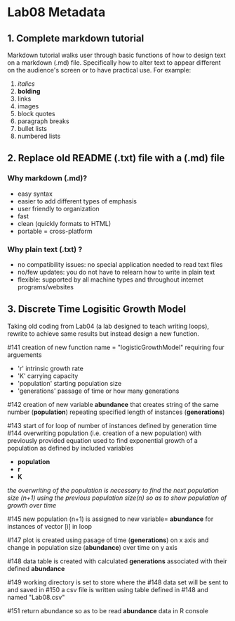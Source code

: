 # Lab08 Metadata

## 1. Complete markdown tutorial
Markdown tutorial walks user through basic functions of how to design text on a markdown (.md) file. Specifically how to alter text to appear different on the audience's screen or to have practical use.
For example:
1. _italics_
2. **bolding**
3. links
4. images
5. block quotes
6. paragraph breaks
6. bullet lists
7. numbered lists

## 2. Replace old README (.txt) file with a (.md) file
### Why markdown (.md)?
* easy syntax
 *  easier to add different types of emphasis
 *  user friendly to organization
* fast
* clean (quickly formats to HTML)
* portable = cross-platform
### Why plain text (.txt) ?
* no compatibility issues: no special application needed to read text files
* no/few updates: you do not have to relearn how to write in plain text
* flexible: supported by all machine types and throughout internet programs/websites

## 3. Discrete Time Logisitic Growth Model
Taking old coding from Lab04 (a lab designed to teach writing loops), rewrite to achieve same results but instead design a new function.

#141 creation of new function name = "logisticGrowthModel" requiring four arguements
* 'r' intrinsic growth rate
* 'K' carrying capacity
* 'population' starting population size
* 'generations' passage of time or how many generations

#142 creation of new variable **abundance** that creates string of the same number (**population**) repeating specified length of instances (**generations**)

#143 start of for loop of number of instances defined by generation time
#144 overwriting population (i.e. creation of a new population) with previously provided equation used to find exponential growth of a population as defined by included variables
* **population**
* **r**
* **K**

_the overwriting of the population is necessary to find the next population size (n+1) using the previous population size(n) so as to show population of growth over time_

#145 new population (n+1) is assigned to new variable= **abundance** for instances of vector [i] in loop

#147 plot is created using pasage of time (**generations**) on x axis and change in population size (**abundance**) over time on y axis

#148 data table is created with calculated **generations** associated with their defined **abundance**

#149 working directory is set to store where the #148 data set will be sent to and saved in
#150 a csv file is written using table defined in #148 and named "Lab08.csv"

#151 return abundance so as to be read **abundance** data in R console
